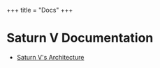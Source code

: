 +++
title = "Docs"
+++

# Saturn V Documentation

- [Saturn V's Architecture](@/docs/architecture.md)
